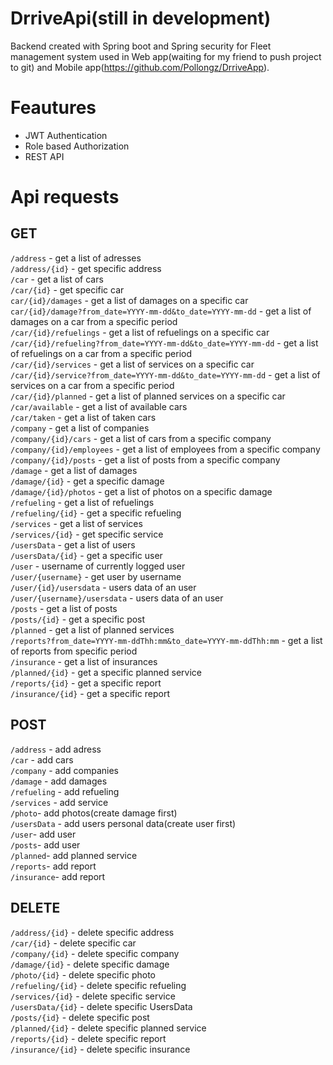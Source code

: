 # DrriveApi(still in development)

 Backend created with Spring boot and Spring security for Fleet management system used in Web app(waiting for my friend to push project to git) and Mobile app(https://github.com/Pollongz/DrriveApp). 

<h1>Feautures</h1>

- JWT Authentication
- Role based Authorization
- REST API

<h1>Api requests</h1>
<h2>GET</h2>

`/address` - get a list of adresses<br />
`/address/{id}` - get specific address<br />
`/car` - get a list of cars<br />
`/car/{id}` - get specific car<br />
`car/{id}/damages` - get a list of damages on a specific car<br />
`car/{id}/damage?from_date=YYYY-mm-dd&to_date=YYYY-mm-dd` - get a list of damages on a car from a specific period<br />
`/car/{id}/refuelings` - get a list of refuelings on a specific car<br />
`/car/{id}/refueling?from_date=YYYY-mm-dd&to_date=YYYY-mm-dd` - get a list of refuelings on a car from a specific period<br />
`/car/{id}/services` - get a list of services on a specific car<br />
`/car/{id}/service?from_date=YYYY-mm-dd&to_date=YYYY-mm-dd` - get a list of services on a car from a specific period<br />
`/car/{id}/planned` - get a list of planned services on a specific car<br />
`/car/available` - get a list of available cars<br />
`/car/taken` - get a list of taken cars<br />
`/company` - get a list of companies<br />
`/company/{id}/cars` - get a list of cars from a specific company<br />
`/company/{id}/employees` - get a list of employees from a specific company<br />
`/company/{id}/posts` - get a list of posts from a specific company<br />
`/damage` - get a list of damages<br />
`/damage/{id}` - get a specific damage<br />
`/damage/{id}/photos` - get a list of photos on a specific damage<br />
`/refueling` - get a list of refuelings<br />
`/refueling/{id}` - get a specific refueling<br />
`/services` - get a list of services<br />
`/services/{id}` - get specific service<br />
`/usersData` - get a list of users<br />
`/usersData/{id}` - get a specific user<br />
`/user` - username of currently logged user<br />
`/user/{username}` - get user by username<br />
`/user/{id}/usersdata` - users data of an user<br />
`/user/{username}/usersdata` - users data of an user<br />
`/posts` - get a list of posts<br />
`/posts/{id}` - get a specific post<br />
`/planned` - get a list of planned services<br />
`/reports?from_date=YYYY-mm-ddThh:mm&to_date=YYYY-mm-ddThh:mm` - get a list of reports from specific period<br />
`/insurance` - get a list of insurances<br />
`/planned/{id}` - get a specific planned service<br />
`/reports/{id}` - get a specific report<br />
`/insurance/{id}` - get a specific report<br />

<h2>POST</h2>

`/address` - add adress<br />
`/car` - add cars<br />
`/company` - add companies<br />
`/damage` - add damages<br />
`/refueling` - add refueling<br />
`/services` - add service<br />
`/photo`- add photos(create damage first)<br />
`/usersData` - add users personal data(create user first)<br />
`/user`- add user<br />
`/posts`- add user<br />
`/planned`- add planned service<br />
`/reports`- add report<br />
`/insurance`- add report<br />

<h2>DELETE</h2>

`/address/{id}` - delete specific address<br />
`/car/{id}` - delete specific car<br />
`/company/{id}` - delete specific company<br />
`/damage/{id}` - delete specific damage<br />
`/photo/{id}` - delete specific photo<br />
`/refueling/{id}` - delete specific refueling<br />
`/services/{id}` - delete specific service<br />
`/usersData/{id}` - delete specific UsersData<br />
`/posts/{id}` - delete specific post<br />
`/planned/{id}` - delete specific planned service<br />
`/reports/{id}` - delete specific report<br />
`/insurance/{id}` - delete specific insurance<br />
